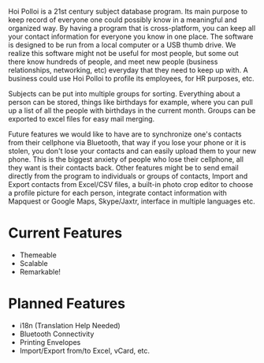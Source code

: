 Hoi Polloi is a 21st century subject database program. Its main purpose to keep record of everyone one could possibly know in a meaningful and organized way. By having a program that is cross-platform, you can keep all your contact information for everyone you know in one place. The software is designed to be run from a local computer or a USB thumb drive. We realize this software might not be useful for most people, but some out there know hundreds of people, and meet new people (business relationships, networking, etc) everyday that they need to keep up with. A business could use Hoi Polloi to profile its employees, for HR purposes, etc.

Subjects can be put into multiple groups for sorting. Everything about a person can be stored, things like birthdays for example, where you can pull up a list of all the people with birthdays in the current month. Groups can be exported to excel files for easy mail merging.

Future features we would like to have are to synchronize one's contacts from their cellphone via Bluetooth, that way if you lose your phone or it is stolen, you don't lose your contacts and can easily upload them to your new phone. This is the biggest anxiety of people who lose their cellphone, all they want is their contacts back. Other features might be to send email directly from the program to individuals or groups of contacts, Import and Export contacts from Excel/CSV files, a built-in photo crop editor to choose a profile picture for each person, integrate contact information with Mapquest or Google Maps, Skype/Jaxtr, interface in multiple languages etc.

# Current Features #
  * Themeable
  * Scalable
  * Remarkable!

# Planned Features #
  * i18n (Translation Help Needed)
  * Bluetooth Connectivity
  * Printing Envelopes
  * Import/Export from/to Excel, vCard, etc.
